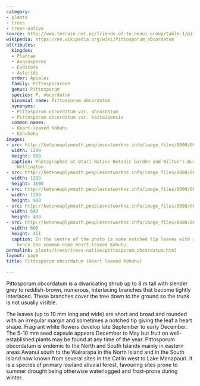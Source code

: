 ```yaml
---
category:
- plants
- trees
- trees-native
source: http://www.terrain.net.nz/friends-of-te-henui-group/table-1/pittosporum-obcordatum-heart-leaved-kohuhu.html
wikipedia: https://en.wikipedia.org/wiki/Pittosporum_obcordatum
attributes:
  kingdom:
  - Plantae
  - Angiosperms
  - Eudicots
  - Asterids
  order: Apiales
  family: Pittosporaceae
  genus: Pittosporum
  species: P. obcordatum
  binomial name: Pittosporum obcordatum
  synonyms:
  - Pittosporum obcordatum var. obcordatum
  - Pittosporum obcordatum var. kaitaiaensis
  common names:
  - Heart-leaved Kohuhu
  - Kohukohu
images:
- src: http://ketenewplymouth.peoplesnetworknz.info/image_files/0000/0005/1944/Pittosporum_obcordatum-002.JPG
  width: 1200
  height: 900
  caption: Photographed at Otari Native Botanic Garden and Wilton's Bush Reserve.
    Wellington.
- src: http://ketenewplymouth.peoplesnetworknz.info/image_files/0000/0003/6199/1-Pittosporum_obcordatum__Heart-leaved_Kohuhu-002.JPG
  width: 1200
  height: 1600
- src: http://ketenewplymouth.peoplesnetworknz.info/image_files/0000/0003/6189/1-Pittosporum_obcordatum__Heart-leaved_Kohuhu-003.JPG
  width: 1200
  height: 900
- src: http://ketenewplymouth.peoplesnetworknz.info/image_files/0000/0008/5388/Pittosporum_obcardatum-001.JPG
  width: 640
  height: 480
- src: http://ketenewplymouth.peoplesnetworknz.info/image_files/0000/0003/6194/1-Pittosporum_obcordatum__Heart-leaved_Kohuhu-004.JPG
  width: 600
  height: 451
  caption: In the centre of the photo is some notched tip leaves with a heart shape
    hence the common name Heart-leaved Kohuhu.
permalink: plants/trees/trees-native/pittosporum_obcordatum.html
layout: page
title: Pittosporum obcordatum (Heart leaved Kohuhu)

---
```

Pittosporum obcordatum is a divaricating shrub up to 8 m tall with slender grey to reddish-brown, numerous, interlacing branches that become tightly interlaced. These branches cover the tree down to the ground so the trunk is not usually visible.

The leaves (up to 10 mm long and wide) are short and broad and rounded with an irregular margin and sometimes a notched tip giving the leaf a heart shape. 
Fragrant white flowers develop late September to early December. 
The 5-10 mm seed capsule appears December to May but fruit on well-established plants may be found at any time of the year. 
Pittosporum obcordatum is endemic to the North and South Islands mainly in eastern areas Awanui south to the Wairarapa in the North Island and in the South Island now known from several sites in the Catlin west to Lake Manapouri. It is a species of primary lowland alluvial forest, favouring sites prone to summer drought being otherwise waterlogged and frost-prone during winter.
